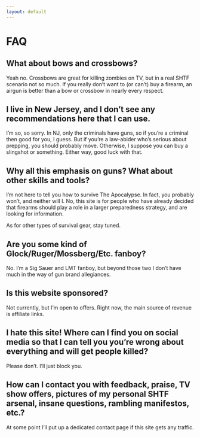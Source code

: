 ```yaml
---
layout: default
---
```

# FAQ

## What about bows and crossbows?
Yeah no. Crossbows are great for killing zombies on TV, but in a real SHTF scenario not so much. If you really don’t want to (or can’t) buy a firearm, an airgun is better than a bow or crossbow in nearly every respect.

## I live in New Jersey, and I don’t see any recommendations here that I can use.
I’m so, so sorry. In NJ, only the criminals have guns, so if you’re a criminal then good for you, I guess. But if you’re a law-abider who’s serious about prepping, you should probably move. Otherwise, I suppose you can buy a slingshot or something. Either way, good luck with that.

## Why all this emphasis on guns? What about other skills and tools?
I’m not here to tell you how to survive The Apocalypse. In fact, you probably won’t, and neither will I. No, this site is for people who have already decided that firearms should play a role in a larger preparedness strategy, and are looking for information.

As for other types of survival gear, stay tuned.

## Are you some kind of Glock/Ruger/Mossberg/Etc. fanboy?
No. I’m a Sig Sauer and LMT fanboy, but beyond those two I don’t have much in the way of gun brand allegiances.

## Is this website sponsored?
Not currently, but I’m open to offers. Right now, the main source of revenue is affiliate links.

## I hate this site! Where can I find you on social media so that I can tell you you’re wrong about everything and will get people killed?
Please don’t. I’ll just block you.

## How can I contact you with feedback, praise, TV show offers, pictures of my personal SHTF arsenal, insane questions, rambling manifestos, etc.?
At some point I’ll put up a dedicated contact page if this site gets any traffic.